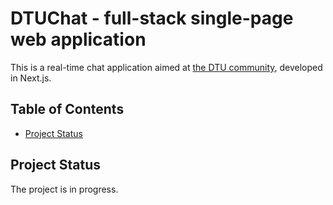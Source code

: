 # DTUChat - full-stack single-page web application

This is a real-time chat application aimed at [the DTU community](https://www.dtu.dk/english/), developed in Next.js.

## Table of Contents
- [Project Status](#project-status)

## Project Status

The project is in progress.
